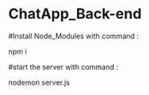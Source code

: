 # ChatApp_Back-end


#Install Node_Modules with command :

npm i


#start the server with command :

nodemon server.js
